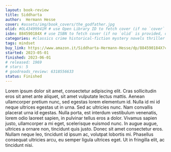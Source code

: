 ```yaml
---
layout: book-review
title: Siddharta
author:  Hermann Hesse
cover: #assets/img/book_covers/the_godfather.jpg
olid: #OL43499941M # use Open Library ID to fetch cover (if no `cover` is provided)
isbn: 884590184X # use ISBN to fetch cover (if no `olid` is provided, dashes are optional)
categories: #classics crime historical-fiction mystery novels thriller
tags: mindset
buy_link: https://www.amazon.it/Siddharta-Hermann-Hesse/dp/884590184X?crid=1LBOMQQCMQTXC&dib=eyJ2IjoiMSJ9.ZAsZsZXJTg44LttOUOSNPvFo1reYxAbwTc_ikkoy-iyqLuY30jRsRToITHbVgYsuVUqwFhlv5cR-hbrd5U4QKEsiMux_5DVBS2-Em9B7sDuJfciWydxxz3ssbtyYk9R8L0tdAumfKf-Oor1P_pwT1ct1P9aX0Dy-gQOVD5vN-9W0WIK2CGte0_ohEpZJ-Hl2JCRfrgA0ePuZwaMEtgb2OfwF5kbrLtucYXUA-Z-gnNtwQroMkIZoo7egY9AMiXD3jk6UMW6NjlYNKSKnBZpGSChuuFT3gFEa2sIEd3VZRBU.foMzNxeOdtjugEZrA2mU8IliVyEJq3dlpTOzA5OQvLQ&dib_tag=se&keywords=siddharta&qid=1744566245&sprefix=sidd,aps,122&sr=8-1
started: 2023-05-01
finished: 2023-06-01
# released: 1969
# stars: 5
# goodreads_review: 6318556633
status: Finished
---
```


Lorem ipsum dolor sit amet, consectetur adipiscing elit. Cras sollicitudin eros sit amet ante aliquet, sit amet vulputate lectus mattis. Aenean ullamcorper pretium nunc, sed egestas lorem elementum id. Nulla id mi id neque ultrices egestas ut in urna. Sed ac ultricies nunc. Nam convallis placerat urna id egestas. Nulla porta, est interdum vestibulum venenatis, lorem odio laoreet sapien, in pulvinar tellus eros a dolor. Vivamus sapien justo, ullamcorper a mi eget, scelerisque euismod nunc. In augue augue, ultrices a ornare non, tincidunt quis justo. Donec sit amet consectetur eros. Nullam neque leo, tincidunt id ipsum ac, volutpat lobortis mi. Phasellus consequat ultricies arcu, eu semper ligula ultrices eget. Ut in fringilla elit, ac tincidunt nisi.